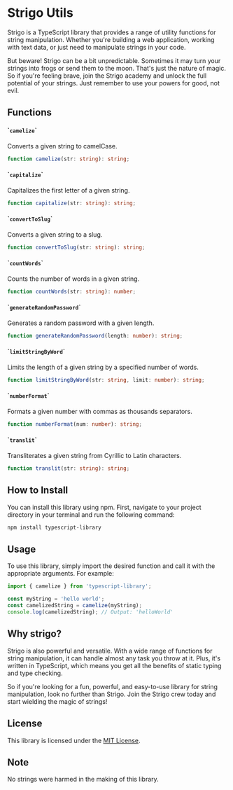 

# Strigo Utils

Strigo is a TypeScript library that provides a range of utility functions for string manipulation. Whether you're building a web application, working with text data, or just need to manipulate strings in your code.

But beware! Strigo can be a bit unpredictable. Sometimes it may turn your strings into frogs or send them to the moon. That's just the nature of magic. So if you're feeling brave, join the Strigo academy and unlock the full potential of your strings. Just remember to use your powers for good, not evil.


## Functions

#### \``camelize`\`
Converts a given string to camelCase.
```TypeScript
function camelize(str: string): string;
```

#### \``capitalize`\`
Capitalizes the first letter of a given string.
```TypeScript
function capitalize(str: string): string;
```

#### \``convertToSlug`\`
Converts a given string to a slug.
```TypeScript
function convertToSlug(str: string): string;
```

#### \``countWords`\`
Counts the number of words in a given string.
```TypeScript
function countWords(str: string): number;
```

#### \``generateRandomPassword`\`
Generates a random password with a given length.
```TypeScript
function generateRandomPassword(length: number): string;
```

#### \``limitStringByWord`\`
Limits the length of a given string by a specified number of words.
```TypeScript
function limitStringByWord(str: string, limit: number): string;
```

#### \``numberFormat`\`
Formats a given number with commas as thousands separators.
```TypeScript
function numberFormat(num: number): string;
```

#### \``translit`\`
Transliterates a given string from Cyrillic to Latin characters.
```TypeScript
function translit(str: string): string;
```

## How to Install
You can install this library using npm. First, navigate to your project directory in your terminal and run the following command:

```bash
npm install typescript-library
```


## Usage
To use this library, simply import the desired function and call it with the appropriate arguments. For example:

```TypeScript
import { camelize } from 'typescript-library';

const myString = 'hello world';
const camelizedString = camelize(myString);
console.log(camelizedString); // Output: 'helloWorld'
```

## Why strigo?
Strigo is also powerful and versatile. With a wide range of functions for string manipulation, it can handle almost any task you throw at it. Plus, it's written in TypeScript, which means you get all the benefits of static typing and type checking.

So if you're looking for a fun, powerful, and easy-to-use library for string manipulation, look no further than Strigo. Join the Strigo crew today and start wielding the magic of strings!

## License
This library is licensed under the [MIT License](https://opensource.org/license/mit/).

## Note
No strings were harmed in the making of this library.


